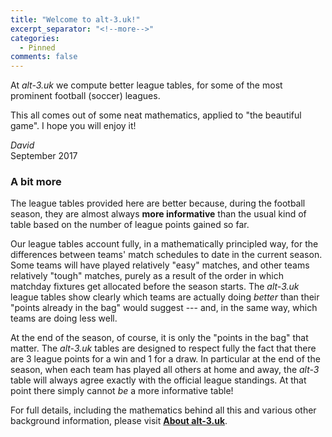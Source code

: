 ```yaml
---
title: "Welcome to alt-3.uk!"
excerpt_separator: "<!--more-->"
categories:
  - Pinned
comments: false
---
```


At *alt-3.uk* we compute better league tables, for some of the most prominent 
football (soccer) leagues.

This all comes out of some neat mathematics, applied to "the beautiful game".
I hope you will enjoy it!

*David*  
September 2017

### A bit more

The league tables provided here are better because, during the football season, 
they are almost always **more informative** than the usual kind of table 
based on the number of league points gained so far.

Our league tables account fully, in a mathematically principled way,
for the differences between teams' match schedules to date in
the current season.  Some teams will have played relatively "easy" matches,
and other teams relatively "tough" matches, purely as a result of the order 
in which matchday fixtures get allocated before the season starts. 
The *alt-3.uk* league tables show clearly which teams are actually doing *better* 
than their "points already in the bag" would suggest --- 
and, in the same way, which teams are doing less well.

At the end of the season, of course, it is only the "points in the bag" that matter.  The 
*alt-3.uk* tables are designed to respect fully
the fact that there are 3 league points for a win and 
1 for a draw. In particular at the end of the season, when each team has played
all others at home and away, the *alt-3* table will always agree exactly with the 
official league standings. 
At that point there simply cannot *be* a more informative table!

For full details, including the mathematics behind all this 
and various other background information, 
please visit [**About alt-3.uk**](/about).




